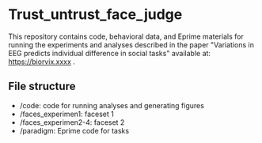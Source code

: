 # Trust_untrust_face_judge

This repository contains code, behavioral data, and Eprime materials for running the experiments and analyses described in the paper "Variations in EEG  predicts individual difference in social tasks" available at: https://biorvix.xxxx .


## File structure
- /code: code for running analyses and generating figures
- /faces_experimen1: faceset 1
- /faces_experimen2-4: faceset 2
- /paradigm: Eprime code for tasks
